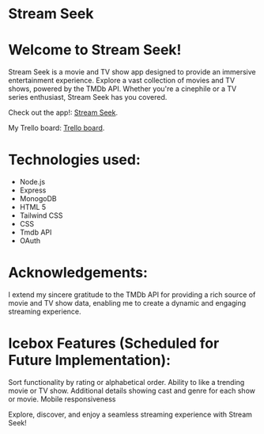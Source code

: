 # Stream Seek

# Welcome to Stream Seek!
Stream Seek is a movie and TV show app designed to provide an immersive entertainment experience. Explore a vast collection of movies and TV shows, powered by the TMDb API. Whether you're a cinephile or a TV series enthusiast, Stream Seek has you covered.


Check out the app!: [Stream Seek](https://stream-seek-capstone-frontend-pfpu-8pfavd5yi.vercel.app/).

My Trello board: [Trello board](https://trello.com/b/AJ18sO4h/project-4).


# Technologies used:
- Node.js
- Express
- MonogoDB
- HTML 5 
- Tailwind CSS
- CSS 
- Tmdb API
- OAuth

# Acknowledgements:
I extend my sincere gratitude to the TMDb API for providing a rich source of movie and TV show data, enabling me to create a dynamic and engaging streaming experience.

# Icebox Features (Scheduled for Future Implementation):
Sort functionality by rating or alphabetical order.
Ability to like a trending movie or TV show.
Additional details showing cast and genre for each show or movie.
Mobile responsiveness

Explore, discover, and enjoy a seamless streaming experience with Stream Seek!

